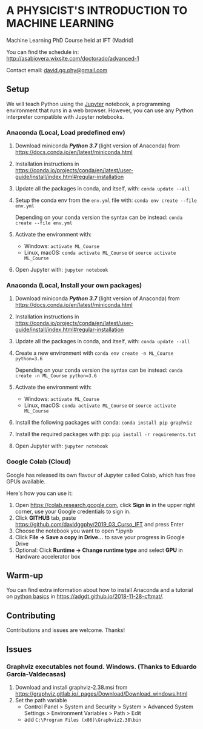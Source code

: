 # A PHYSICIST'S INTRODUCTION TO MACHINE LEARNING
Machine Learning PhD Course held at IFT (Madrid)

You can find the schedule in: http://asabiovera.wixsite.com/doctorado/advanced-1

Contact email: david.gg.phy@gmail.com

## Setup
We will teach Python using the [Jupyter](https://jupyter.org/) notebook, a programming environment that runs in a web browser. 
However, you can use any Python interpreter compatible with Jupyter notebooks.

### Anaconda (Local, Load predefined env)
1. Download miniconda ***Python 3.7*** (light version of Anaconda) from https://docs.conda.io/en/latest/miniconda.html
2. Installation instructions in https://conda.io/projects/conda/en/latest/user-guide/install/index.html#regular-installation
3. Update all the packages in conda, and itself, with: 
    `conda update --all`
4. Setup the conda env from the `env.yml` file with: 
    `conda env create --file env.yml`
    
    Depending on your conda version the syntax can be instead:  `conda create --file env.yml`
5. Activate the environment with: 
    - Windows: `activate ML_Course`
    - Linux, macOS: `conda activate ML_Course` or `source activate ML_Course` 
6. Open Jupyter with: 
    `jupyter notebook`
    
### Anaconda (Local, Install your own packages)
1. Download miniconda ***Python 3.7*** (light version of Anaconda) from https://docs.conda.io/en/latest/miniconda.html
2. Installation instructions in https://conda.io/projects/conda/en/latest/user-guide/install/index.html#regular-installation
3. Update all the packages in conda, and itself, with: 
    `conda update --all`
4. Create a new environment with
    `conda env create -n ML_Course python=3.6`
    
    Depending on your conda version the syntax can be instead:  `conda create -n ML_Course python=3.6`
5. Activate the environment with: 
    - Windows: `activate ML_Course`
    - Linux, macOS: `conda activate ML_Course` or `source activate ML_Course` 
6. Install the following packages with conda: 
    `conda install pip graphviz`
7. Install the required packages with pip: 
    `pip install -r requirements.txt`
8. Open Jupyter with: 
    `jupyter notebook`


### Google Colab (Cloud)
Google has released its own flavour of Jupyter called Colab, which has free GPUs available.

Here's how you can use it:
1. Open https://colab.research.google.com, click **Sign in** in the upper right corner, use your Google credentials to sign in.
2. Click **GITHUB** tab, paste https://github.com/davidggphy/2019_03_Curso_IFT and press Enter
3. Choose the notebook you want to open *.ipynb
4. Click **File -> Save a copy in Drive...** to save your progress in Google Drive
5. Optional: Click **Runtime -> Change runtime type** and select **GPU** in Hardware accelerator box

## Warm-up
You can find extra information about how to install Anaconda and a tutorial on [python basics](https://adgdt.github.io/2018-11-28-cftmat-python-novice-inflammation) in
https://adgdt.github.io/2018-11-28-cftmat/.





## Contributing
Contributions and issues are welcome. Thanks!

## Issues

### Graphviz executables not found. Windows. (Thanks to Eduardo García-Valdecasas)
1. Download and install graphviz-2.38.msi from
https://graphviz.gitlab.io/_pages/Download/Download_windows.html
2. Set the path variable
    *  Control Panel > System and Security > System > Advanced System Settings > Environment Variables > Path > Edit
    *  add `C:\Program Files (x86)\Graphviz2.38\bin`
